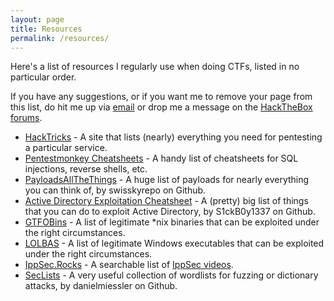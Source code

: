 ```yaml
---
layout: page
title: Resources
permalink: /resources/
---
```


Here's a list of resources I regularly use when doing CTFs, listed in no particular order. 

If you have any suggestions, or if you want me to remove your page from this list, do hit me up via [email](mailto:ricepancakes@protonmail.com) or drop me a message on the [HackTheBox forums](https://forum.hackthebox.eu/profile/ricepancakes).

- [HackTricks](https://book.hacktricks.xyz) - A site that lists (nearly) everything you need for pentesting a particular service. 
- [Pentestmonkey Cheatsheets](https://pentestmonkey.net/category/cheat-sheet) - A handy list of cheatsheets for SQL injections, reverse shells, etc.
- [PayloadsAllTheThings](https://github.com/swisskyrepo/PayloadsAllTheThings) - A huge list of payloads for nearly everything you can think of, by swisskyrepo on Github.
- [Active Directory Exploitation Cheatsheet](https://github.com/S1ckB0y1337/Active-Directory-Exploitation-Cheat-Sheet) - A (pretty) big list of things that you can do to exploit Active Directory, by S1ckB0y1337 on Github.
- [GTFOBins](https://gtfobins.github.io/) - A list of legitimate *nix binaries that can be exploited under the right circumstances. 
- [LOLBAS](https://lolbas-project.github.io/#) - A list of legitimate Windows executables that can be exploited under the right circumstances. 
- [IppSec.Rocks](https://ippsec.rocks) - A searchable list of [IppSec videos](https://www.youtube.com/c/ippsec). 
- [SecLists](https://github.com/danielmiessler/SecLists) - A very useful collection of wordlists for fuzzing or dictionary attacks, by danielmiessler on Github. 